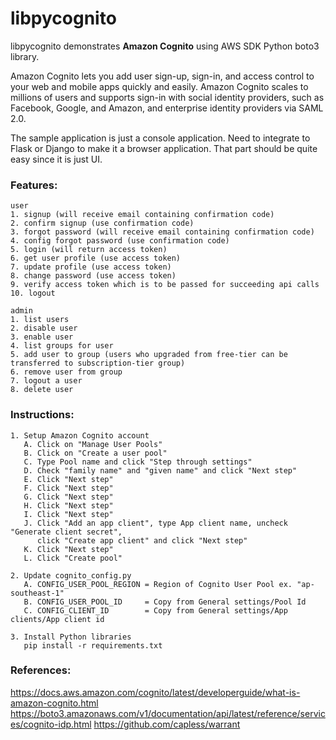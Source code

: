 # libpycognito

libpycognito demonstrates <b>Amazon Cognito</b> using AWS SDK Python boto3 library.

Amazon Cognito lets you add user sign-up, sign-in, and access control to your web and mobile apps quickly and easily. 
Amazon Cognito scales to millions of users and supports sign-in with social identity providers, 
such as Facebook, Google, and Amazon, and enterprise identity providers via SAML 2.0.

The sample application is just a console application. Need to integrate to Flask or Django to make it a browser application.
That part should be quite easy since it is just UI.


### Features:

	user
	1. signup (will receive email containing confirmation code)
	2. confirm signup (use confirmation code)
	3. forgot password (will receive email containing confirmation code)
	4. config forgot password (use confirmation code)
	5. login (will return access token)
	6. get user profile (use access token)
	7. update profile (use access token)
	8. change password (use access token)
	9. verify access token which is to be passed for succeeding api calls
	10. logout

	admin
	1. list users
	2. disable user
	3. enable user
	4. list groups for user
	5. add user to group (users who upgraded from free-tier can be transferred to subscription-tier group)
	6. remove user from group
	7. logout a user
	8. delete user


### Instructions:

    1. Setup Amazon Cognito account
       A. Click on "Manage User Pools"
       B. Click on "Create a user pool"
       C. Type Pool name and click "Step through settings"
       D. Check "family name" and "given name" and click "Next step"
       E. Click "Next step"
       F. Click "Next step"
       G. Click "Next step"
       H. Click "Next step"
       I. Click "Next step"
       J. Click "Add an app client", type App client name, uncheck "Generate client secret", 
          click "Create app client" and click "Next step"
       K. Click "Next step"
       L. Click "Create pool"
       
    2. Update cognito_config.py
       A. CONFIG_USER_POOL_REGION = Region of Cognito User Pool ex. "ap-southeast-1"
       B. CONFIG_USER_POOL_ID     = Copy from General settings/Pool Id
       C. CONFIG_CLIENT_ID        = Copy from General settings/App clients/App client id
    
    3. Install Python libraries
       pip install -r requirements.txt
    

### References:

https://docs.aws.amazon.com/cognito/latest/developerguide/what-is-amazon-cognito.html
https://boto3.amazonaws.com/v1/documentation/api/latest/reference/services/cognito-idp.html
https://github.com/capless/warrant

